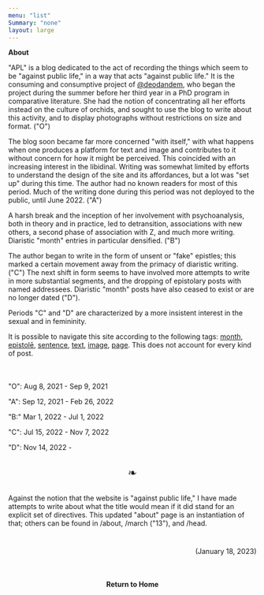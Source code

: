```yaml
---
menu: "list"
Summary: "none"
layout: large
---
```


**About**

"APL" is a blog dedicated to the act of recording the things which seem to be "against public life," in a way that acts "against public life." It is the consuming and consumptive project of [@deodandem](http://twitter.com/deodandem), who began the project during the summer before her third year in a PhD program in comparative literature. She had the notion of concentrating all her efforts instead on the culture of orchids, and sought to use the blog to write about this activity, and to display photographs without restrictions on size and format. ("O")

The blog soon became far more concerned "with itself," with what happens when one produces a platform for text and image and contributes to it without concern for how it might be perceived. This coincided with an increasing interest in the libidinal. Writing was somewhat limited by efforts to understand the design of the site and its affordances, but a lot was "set up" during this time. The author had no known readers for most of this period. Much of the writing done during this period was not deployed to the public, until June 2022. ("A")

A harsh break and the inception of her involvement with psychoanalysis, both in theory and in practice, led to detransition, associations with new others, a second phase of association with Z, and much more writing. Diaristic "month" entries in particular densified. ("B")

The author began to write in the form of unsent or "fake" epistles; this marked a certain movement away from the primacy of diaristic writing. ("C") The next shift in form seems to have involved more attempts to write in more substantial segments, and the dropping of epistolary posts with named addressees. Diaristic "month" posts have also ceased to exist or are no longer dated ("D").

Periods "C" and "D" are characterized by a more insistent interest in the sexual and in femininity.

It is possible to navigate this site according to the following tags: <a href="/tags/month">month</a>, <a href="/tags/epistolē">epistolē</a>, <a href="/tags/sentence">sentence</a>, <a href="/tags/text">text</a>, <a href="/tags/image">image</a>, <a href="/tags/page">page</a>. This does not account for every kind of post.

<div style="margin-top:50px">

"O": Aug 8, 2021 - Sep 9, 2021

"A": Sep 12, 2021 - Feb 26, 2022

"B:" Mar 1, 2022 - Jul 1, 2022

"C": Jul 15, 2022 - Nov 7, 2022

"D": Nov 14, 2022 - 

</div>


<div style="margin: 30px auto 30px auto; width: fit-content; font-size:22px;">❧</div>


Against the notion that the website is "against public life," I have made attempts to write about what the title would mean if it did stand for an explicit set of directives. This updated "about" page is an instantiation of that; others can be found in /about, /march ("13"), and /head.


<div style="text-align: right; margin-top:40px;">(January 18, 2023)</div>

<div style="text-align: center; margin-top:50px;">


<a href="/" style="text-decoration:none; font-weight:bold;">Return to Home</a>

</div>


